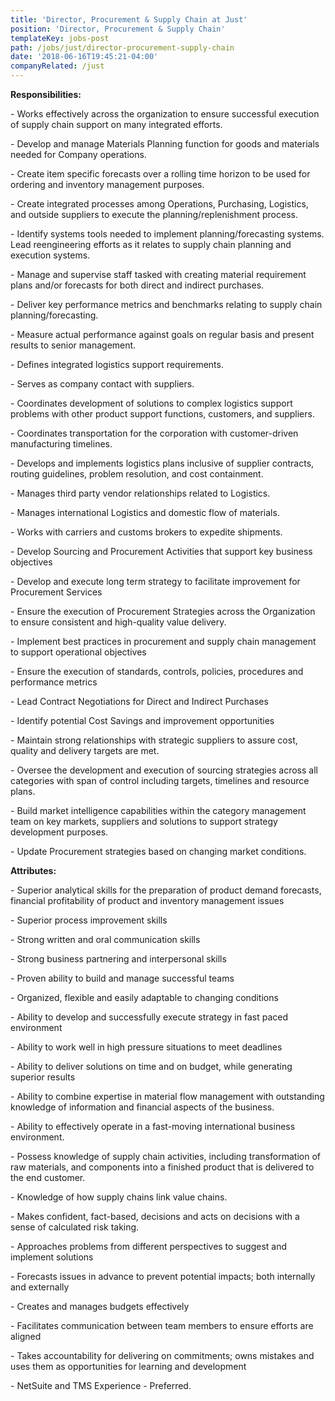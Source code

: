 ```yaml
---
title: 'Director, Procurement & Supply Chain at Just'
position: 'Director, Procurement & Supply Chain'
templateKey: jobs-post
path: /jobs/just/director-procurement-supply-chain
date: '2018-06-16T19:45:21-04:00'
companyRelated: /just
---
```

**Responsibilities:**

\- Works effectively across the organization to ensure successful execution of supply chain support on many integrated efforts.

\- Develop and manage Materials Planning function for goods and materials needed for Company operations.

\- Create item specific forecasts over a rolling time horizon to be used for ordering and inventory management purposes.

\- Create integrated processes among Operations, Purchasing, Logistics, and outside suppliers to execute the planning/replenishment process.

\- Identify systems tools needed to implement planning/forecasting systems. Lead reengineering efforts as it relates to supply chain planning and execution systems.

\- Manage and supervise staff tasked with creating material requirement plans and/or forecasts for both direct and indirect purchases.

\- Deliver key performance metrics and benchmarks relating to supply chain planning/forecasting.

\- Measure actual performance against goals on regular basis and present results to senior management.

\- Defines integrated logistics support requirements.

\- Serves as company contact with suppliers.

\- Coordinates development of solutions to complex logistics support problems with other product support functions, customers, and suppliers.

\- Coordinates transportation for the corporation with customer-driven manufacturing timelines.

\- Develops and implements logistics plans inclusive of supplier contracts, routing guidelines, problem resolution, and cost containment.

\- Manages third party vendor relationships related to Logistics.

\- Manages international Logistics and domestic flow of materials.

\- Works with carriers and customs brokers to expedite shipments.

\- Develop Sourcing and Procurement Activities that support key business objectives

\- Develop and execute long term strategy to facilitate improvement for Procurement Services

\- Ensure the execution of Procurement Strategies across the Organization to ensure consistent and high-quality value delivery.

\- Implement best practices in procurement and supply chain management to support operational objectives

\- Ensure the execution of standards, controls, policies, procedures and performance metrics

\- Lead Contract Negotiations for Direct and Indirect Purchases

\- Identify potential Cost Savings and improvement opportunities

\- Maintain strong relationships with strategic suppliers to assure cost, quality and delivery targets are met.

\- Oversee the development and execution of sourcing strategies across all categories with span of control including targets, timelines and resource plans.

\- Build market intelligence capabilities within the category management team on key markets, suppliers and solutions to support strategy development purposes.

\- Update Procurement strategies based on changing market conditions.



**Attributes:**

\- Superior analytical skills for the preparation of product demand forecasts, financial profitability of product and inventory management issues

\- Superior process improvement skills

\- Strong written and oral communication skills

\- Strong business partnering and interpersonal skills

\- Proven ability to build and manage successful teams

\- Organized, flexible and easily adaptable to changing conditions

\- Ability to develop and successfully execute strategy in fast paced environment

\- Ability to work well in high pressure situations to meet deadlines

\- Ability to deliver solutions on time and on budget, while generating superior results

\- Ability to combine expertise in material flow management with outstanding knowledge of information and financial aspects of the business.

\- Ability to effectively operate in a fast-moving international business environment.

\- Possess knowledge of supply chain activities, including transformation of raw materials, and components into a finished product that is delivered to the end customer.

\- Knowledge of how supply chains link value chains.

\- Makes confident, fact-based, decisions and acts on decisions with a sense of calculated risk taking.

\- Approaches problems from different perspectives to suggest and implement solutions

\- Forecasts issues in advance to prevent potential impacts; both internally and externally

\- Creates and manages budgets effectively

\- Facilitates communication between team members to ensure efforts are aligned

\- Takes accountability for delivering on commitments; owns mistakes and uses them as opportunities for learning and development

\- NetSuite and TMS Experience - Preferred.
